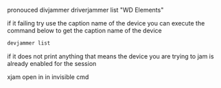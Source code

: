 
pronouced divjammer 
driverjammer list "WD Elements"

if it failing try use the caption name of the device you can execute the command below 
to get the caption name of the device

```bash
devjammer list
```


if it does not print anything that means the device you are trying to jam 
is already enabled for the session

xjam open in in invisible cmd 